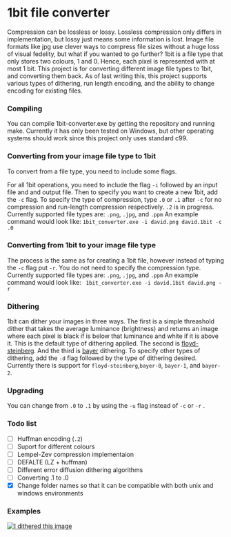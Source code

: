 # 1bit file converter

Compression can be lossless or lossy. Lossless compression only differs in implementation, but lossy just means some information is lost. Image file formats like jpg use clever ways to compress file sizes without a huge loss of visual fedelity, but what if you wanted to go further? 
1bit is a file type that only stores two colours, 1 and 0. Hence, each pixel
is represented with at most 1 bit. This project is for converting different 
image file types to 1bit, and converting them back. As of last writing this, 
this project supports various types of dithering, run length encoding, and the
 ability to change encoding for existing files.

### Compiling
You can compile 1bit-converter.exe by getting the repository and running make. 
Currently it has only been tested on Windows, but other operating systems 
should work since this project only uses standard c99.

### Converting from your image file type to 1bit
To convert from a file type, you need to include some flags.

For all 1bit operations, you need to include the flag `-i` followed by an input
 file and and output file. Then to specify you want to create a new 1bit, add
 the `-c` flag. 
To specify the type of compression, type `.0` or `.1` after `-c` for no 
compression and run-length compression respectively. `.2` is in progress.
Currently supported file types are: `.png`, `.jpg`, and `.ppm`
An example command would look like: 
``` 1bit_converter.exe -i david.png david.1bit -c .0 ```

### Converting from 1bit to your image file type
The process is the same as for creating a 1bit file, however instead of typing
the `-c` flag put `-r`. You do not need to specify the compression type. 
Currently supported file types are: `.png`, `.jpg`, and `.ppm`
An example command would look like: 
``` 1bit_converter.exe -i david.1bit david.png -r```
### Dithering
1bit can dither your images in three ways. The first is a simple threashold 
dither that takes the average luminance (brightness) and returns an image where
 each pixel is black if is below that luminance and white if it is above it. 
 This is the default type of dithering applied. The second is 
 [floyd-steinberg](https://en.wikipedia.org/wiki/Floyd%E2%80%93Steinberg_dithering).
 And the third is [bayer](https://en.wikipedia.org/wiki/Ordered_dithering) dithering. 
To specify other types of dithering, add the `-d` flag followed by the type of 
dithering desired. Currently there is support for `floyd-steinberg`,`bayer-0`,
`bayer-1`, and `bayer-2`.

### Upgrading
You can change from `.0` to `.1` by using the `-u` flag instead of `-c` or `-r`
. 

### Todo list
- [ ] Huffman encoding (`.2`)
- [ ] Suport for different colours
- [ ] Lempel-Zev compression implementaion
- [ ] DEFALTE (LZ + huffman)
- [ ] Different error diffusion dithering algorithms
- [ ] Converting .1 to .0
- [x] Change folder names so that it can be compatible with both unix and windows environments

### Examples
[![I dithered this image](https://upload.wikimedia.org/wikipedia/commons/c/c1/Michelangelo%27s_David_-_Floyd-Steinberg.png)](https://upload.wikimedia.org/wikipedia/commons/c/c1/Michelangelo%27s_David_-_Floyd-Steinberg.png)
